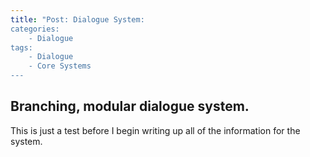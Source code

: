 ```yaml
---
title: "Post: Dialogue System:
categories:
    - Dialogue
tags:
    - Dialogue
    - Core Systems
---
```


## Branching, modular dialogue system.

This is just a test before I begin writing up all of the information for the system.